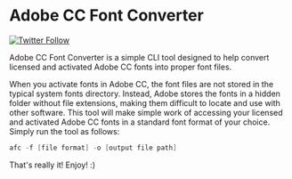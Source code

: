 # Adobe CC Font Converter
[![Twitter Follow](https://img.shields.io/twitter/follow/un4gi_io?label=%40un4gi_io&style=social)](https://twitter.com/un4gi_io)

Adobe CC Font Converter is a simple CLI tool designed to help convert 
licensed and activated Adobe CC fonts into proper font files.

When you activate fonts in Adobe CC, the font files are not stored in
the typical system fonts directory. Instead, Adobe stores the fonts 
in a hidden folder without file extensions, making them difficult to
locate and use with other software. This tool will make simple work
of accessing your licensed and activated Adobe CC fonts in a standard
font format of your choice. Simply run the tool as follows:

```powershell
afc -f [file format] -o [output file path]
```

That's really it! Enjoy! :)